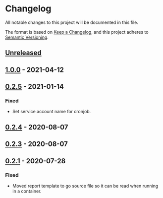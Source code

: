 # Changelog

All notable changes to this project will be documented in this file.

The format is based on [Keep a Changelog](https://keepachangelog.com/en/1.0.0/),
and this project adheres to [Semantic Versioning](https://semver.org/spec/v2.0.0.html).

## [Unreleased]

## [1.0.0] - 2021-04-12

## [0.2.5] - 2021-01-14

### Fixed

- Set service account name for cronjob.

## [0.2.4] - 2020-08-07

## [0.2.3] - 2020-08-07

## [0.2.1] - 2020-07-28

### Fixed

- Moved report template to go source file so it can be read when running in a container.

[Unreleased]: https://github.com/giantswarm/resource-police/compare/v1.0.0...HEAD
[1.0.0]: https://github.com/giantswarm/resource-police/compare/v0.2.5...v1.0.0
[0.2.5]: https://github.com/giantswarm/resource-police/compare/v0.2.4...v0.2.5
[0.2.4]: https://github.com/giantswarm/resource-police/compare/v0.2.3...v0.2.4
[0.2.3]: https://github.com/giantswarm/resource-police/compare/v0.2.1...v0.2.3
[0.2.1]: https://github.com/giantswarm/resource-police/compare/v0.0.0...v0.2.1

